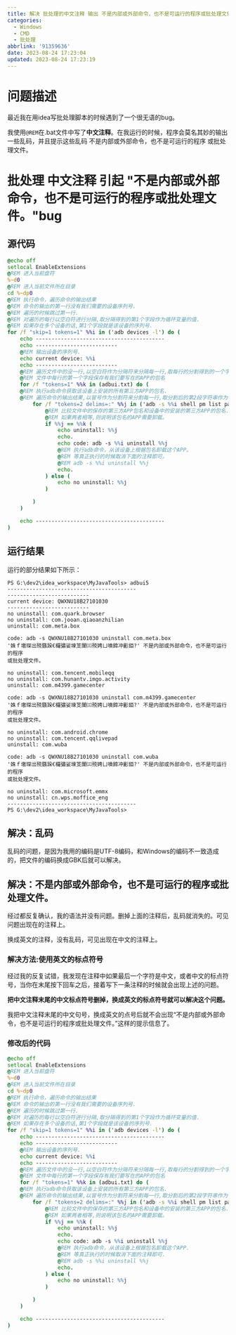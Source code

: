 ```yaml
---
title: 解决 批处理的中文注释 输出 不是内部或外部命令，也不是可运行的程序或批处理文件的。bug
categories:
  - Windows
  - CMD
  - 批处理
abbrlink: '91359636'
date: 2023-08-24 17:23:04
updated: 2023-08-24 17:23:19
---
```

# 问题描述
最近我在用idea写批处理脚本的时候遇到了一个很无语的bug。

我使用`@REM`在.bat文件中写了**中文注释**。在我运行的时候，程序会莫名其妙的输出一些乱码，并且提示这些乱码 不是内部或外部命令，也不是可运行的程序
或批处理文件。


# 批处理 中文注释 引起 "不是内部或外部命令，也不是可运行的程序或批处理文件。"bug

## 源代码

```bat adbui5.bat
@echo off
setlocal EnableExtensions
@REM 进入当前盘符
%~d0
@REM 进入当前文件所在目录
cd %~dp0
@REM 执行命令，遍历命令的输出结果
@REM 命令的输出的第一行没有我们需要的设备序列号.
@REM 遍历的时候跳过第一行.
@REM 对遍历的每行以空白符进行分隔,取分隔得到的第1个字段作为循环变量的值.
@REM 如果存在多个设备的话,第1个字段就是该设备的序列号.
for /f "skip=1 tokens=1" %%i in ('adb devices -l') do (
    echo -----------------------------------------
    echo --------------------------
    @REM 输出设备的序列号.
    echo current device: %%i
    echo --------------------------
    @REM 遍历文件中的没一行,以空白符作为分隔符来分隔每一行,取每行的分割得到的一个字段作为循环变量的值.
    @REM 文件中每行的第一个字段保存有我们要写在的APP的包名
    for /f "tokens=1" %%k in (adbui.txt) do (
    @REM 执行adb命令获取该设备上安装的所有第三方APP的包名.
    @REM 遍历命令的输出结果,以冒号作为分割符来分割每一行,取分割后的第2段字符串作为循环变量的值.
        for /f "tokens=2 delims=:" %%j in ('adb -s %%i shell pm list packages -3') do (
            @REM 比较文件中的保存的第三方APP包名和设备中的安装的第三方APP的包名.
            @REM 如果两者相等,则说明该包名的APP需要卸载。
            if %%j == %%k (
                echo uninstall: %%j
                echo.
                echo code: adb -s %%i uninstall %%j
                @REM 执行adb命令，从该设备上根据包名卸载这个APP。
                @REM 等真正执行的时候取消下面的注释即可。
                @REM adb -s %%i uninstall %%j
                echo.
            ) else (
                echo no uninstall: %%j
            )

        )
    )

    echo -----------------------------------------
)

```

## 运行结果
运行的部分结果如下所示：

```
PS G:\dev2\idea_workspace\MyJavaTools> adbui5
-----------------------------------------
--------------------------
current device: QWXNU18B27101030
--------------------------
no uninstall: com.quark.browser
no uninstall: com.jooan.qiaoanzhilian
uninstall: com.meta.box

code: adb -s QWXNU18B27101030 uninstall com.meta.box
'姝ｆ墽琛岀殑鏃跺€欏彇娑堜笅闈㈢殑娉ㄩ噴鍗冲彲銆?' 不是内部或外部命令，也不是可运行的程序
或批处理文件。

no uninstall: com.tencent.mobileqq
no uninstall: com.hunantv.imgo.activity
uninstall: com.m4399.gamecenter

code: adb -s QWXNU18B27101030 uninstall com.m4399.gamecenter
'姝ｆ墽琛岀殑鏃跺€欏彇娑堜笅闈㈢殑娉ㄩ噴鍗冲彲銆?' 不是内部或外部命令，也不是可运行的程序
或批处理文件。

no uninstall: com.android.chrome
no uninstall: com.tencent.qqlivepad
uninstall: com.wuba

code: adb -s QWXNU18B27101030 uninstall com.wuba
'姝ｆ墽琛岀殑鏃跺€欏彇娑堜笅闈㈢殑娉ㄩ噴鍗冲彲銆?' 不是内部或外部命令，也不是可运行的程序
或批处理文件。

no uninstall: com.microsoft.emmx
no uninstall: cn.wps.moffice_eng
-----------------------------------------
PS G:\dev2\idea_workspace\MyJavaTools>
```
## 解决：乱码
乱码的问题，是因为我用的编码是UTF-8编码，和Windows的编码不一致造成的，把文件的编码换成GBK后就可以解决。

## 解决：不是内部或外部命令，也不是可运行的程序或批处理文件。
经过都反复确认，我的语法并没有问题。删掉上面的注释后，乱码就消失的。可见问题出现在的注释上。

换成英文的注释，没有乱码，可见出现在中文的注释上。

### 解决方法:使用英文的标点符号
经过我的反复试错，我发现在注释中如果最后一个字符是中文，或者中文的标点符号，当你在末尾按下回车之后，接着写下一条注释的时候就会出现上述的问题。

**把中文注释末尾的中文标点符号删掉，换成英文的标点符号就可以解决这个问题。**

我把中文注释末尾的中文句号，换成英文的点号后就不会出现“不是内部或外部命令，也不是可运行的程序或批处理文件。”这样的提示信息了。

### 修改后的代码

```bat adbui5.bat
@echo off
setlocal EnableExtensions
@REM 进入当前盘符
%~d0
@REM 进入当前文件所在目录
cd %~dp0
@REM 执行命令，遍历命令的输出结果
@REM 命令的输出的第一行没有我们需要的设备序列号.
@REM 遍历的时候跳过第一行.
@REM 对遍历的每行以空白符进行分隔,取分隔得到的第1个字段作为循环变量的值.
@REM 如果存在多个设备的话,第1个字段就是该设备的序列号.
for /f "skip=1 tokens=1" %%i in ('adb devices -l') do (
    echo -----------------------------------------
    echo --------------------------
    @REM 输出设备的序列号.
    echo current device: %%i
    echo --------------------------
    @REM 遍历文件中的没一行,以空白符作为分隔符来分隔每一行,取每行的分割得到的一个字段作为循环变量的值.
    @REM 文件中每行的第一个字段保存有我们要写在的APP的包名
    for /f "tokens=1" %%k in (adbui.txt) do (
    @REM 执行adb命令获取该设备上安装的所有第三方APP的包名.
    @REM 遍历命令的输出结果,以冒号作为分割符来分割每一行,取分割后的第2段字符串作为循环变量的值.
        for /f "tokens=2 delims=:" %%j in ('adb -s %%i shell pm list packages -3') do (
            @REM 比较文件中的保存的第三方APP包名和设备中的安装的第三方APP的包名.
            @REM 如果两者相等,则说明该包名的APP需要卸载。
            if %%j == %%k (
                echo uninstall: %%j
                echo.
                echo code: adb -s %%i uninstall %%j
                @REM 执行adb命令，从该设备上根据包名卸载这个APP.
                @REM 等真正执行的时候取消下面的注释即可.
                @REM adb -s %%i uninstall %%j
                echo.
            ) else (
                echo no uninstall: %%j
            )

        )
    )

    echo -----------------------------------------
)

```
